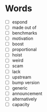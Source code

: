 # Words

- [ ] espond
- [ ] made out of
- [ ] benchmarks
- [ ] motivation
- [ ] boost
- [ ] proportional
- [ ] hoist
- [ ] weird
- [ ] scam
- [ ] lack
- [ ] upstream
- [ ] bump version
- [ ] generic
- [ ] announcement
- [ ] alternatively
- [ ] capacity
